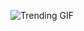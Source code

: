
<!-- GIF_SECTION -->
![Trending GIF](https://media0.giphy.com/media/v1.Y2lkPThiYjIxNzcyaW5pb2hsM2UzNnpxdXE2bnFhdXpxM2g5bm5tajV1bDdhc256ZnZubiZlcD12MV9naWZzX3NlYXJjaCZjdD1n/qgQUggAC3Pfv687qPC/giphy.gif)
<!-- END_GIF_SECTION -->
